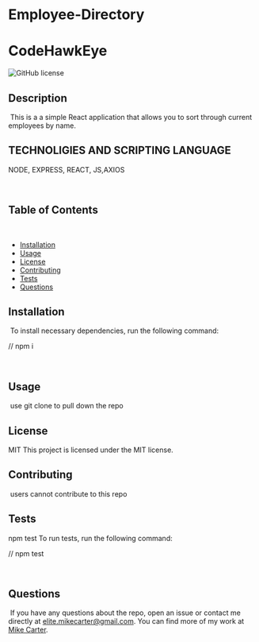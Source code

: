 # Employee-Directory
  
  # CodeHawkEye
![GitHub license](https://img.shields.io/badge/license-MIT-blue.svg)
​
## Description
​
This is a a simple React application that allows you to sort through current employees by name.

## TECHNOLIGIES AND SCRIPTING LANGUAGE

NODE, EXPRESS, REACT, JS,AXIOS

​
## Table of Contents 
​
* [Installation](#installation)
​
* [Usage](#usage)
​
* [License](#license)
​
* [Contributing](#contributing)
​
* [Tests](#tests)
​
* [Questions](#questions)
​
## Installation
​
To install necessary dependencies, run the following command:
​
 
// npm i
 
​
## Usage
​
use git clone to pull down the repo 
​
## License
​​MIT
This project is licensed under the MIT license.
  
## Contributing
​​
users cannot contribute to this repo
​
## Tests
​​npm test
To run tests, run the following command:
​
 
// npm test
 
​
## Questions
​
If you have any questions about the repo, open an issue or contact me directly at elite.mikecarter@gmail.com. You can find more of my work at [Mike Carter](https://github.com/codehawkeye).
